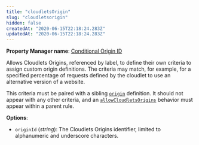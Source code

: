 ```yaml
---
title: "cloudletsOrigin"
slug: "cloudletsorigin"
hidden: false
createdAt: "2020-06-15T22:18:24.283Z"
updatedAt: "2020-06-15T22:18:24.283Z"
---
```

__Property Manager name__: [Conditional Origin ID](https://control.akamai.com/wh/CUSTOMER/AKAMAI/en-US/WEBHELP/property-manager/property-manager-help/csh_lookup.html?id=PM_0027)

Allows Cloudlets Origins, referenced by label, to define their own criteria to assign custom origin definitions. The criteria may match, for example, for a specified percentage of requests defined by the cloudlet to use an alternative version of a website.

This criteria must be paired with a sibling [`origin`](#origin) definition.  It should not appear with any other criteria, and an [`allowCloudletsOrigins`](#allowcloudletsorigins) behavior must appear within a parent rule.

__Options__:

- `originId` (_string_): The Cloudlets Origins identifier, limited to alphanumeric and underscore characters.
